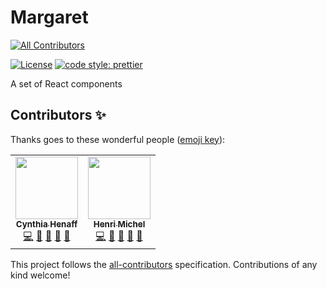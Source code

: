 # Margaret
<!-- ALL-CONTRIBUTORS-BADGE:START - Do not remove or modify this section -->
[![All Contributors](https://img.shields.io/badge/all_contributors-2-orange.svg?style=flat-square)](#contributors-)
<!-- ALL-CONTRIBUTORS-BADGE:END -->

[![License](https://img.shields.io/badge/License-Apache%202.0-blue.svg)](https://opensource.org/licenses/Apache-2.0)
[![code style: prettier](https://img.shields.io/badge/code_style-prettier-ff69b4.svg)](https://github.com/prettier/prettier)

A set of React components
## Contributors ✨

Thanks goes to these wonderful people ([emoji key](https://allcontributors.org/docs/en/emoji-key)):

<!-- ALL-CONTRIBUTORS-LIST:START - Do not remove or modify this section -->
<!-- prettier-ignore-start -->
<!-- markdownlint-disable -->
<table>
  <tr>
    <td align="center"><a href="http://cynthiahenaff.com"><img src="https://avatars.githubusercontent.com/u/26904024?v=4?s=100" width="100px;" alt=""/><br /><sub><b>Cynthia Henaff </b></sub></a><br /><a href="https://github.com/tymate/margaret/commits?author=cynthiahenaff" title="Code">💻</a> <a href="#ideas-cynthiahenaff" title="Ideas, Planning, & Feedback">🤔</a> <a href="https://github.com/tymate/margaret/issues?q=author%3Acynthiahenaff" title="Bug reports">🐛</a> <a href="https://github.com/tymate/margaret/commits?author=cynthiahenaff" title="Documentation">📖</a> <a href="https://github.com/tymate/margaret/pulls?q=is%3Apr+reviewed-by%3Acynthiahenaff" title="Reviewed Pull Requests">👀</a></td>
    <td align="center"><a href="https://github.com/Uptip"><img src="https://avatars.githubusercontent.com/u/1025157?v=4?s=100" width="100px;" alt=""/><br /><sub><b>Henri Michel</b></sub></a><br /><a href="https://github.com/tymate/margaret/commits?author=Uptip" title="Code">💻</a> <a href="#ideas-Uptip" title="Ideas, Planning, & Feedback">🤔</a> <a href="https://github.com/tymate/margaret/issues?q=author%3AUptip" title="Bug reports">🐛</a> <a href="https://github.com/tymate/margaret/commits?author=Uptip" title="Documentation">📖</a> <a href="https://github.com/tymate/margaret/pulls?q=is%3Apr+reviewed-by%3AUptip" title="Reviewed Pull Requests">👀</a></td>
  </tr>
</table>

<!-- markdownlint-restore -->
<!-- prettier-ignore-end -->

<!-- ALL-CONTRIBUTORS-LIST:END -->

This project follows the [all-contributors](https://github.com/all-contributors/all-contributors) specification. Contributions of any kind welcome!